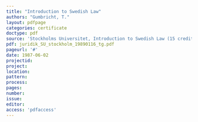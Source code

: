 ```yaml
---
title: "Introduction to Swedish Law"
authors: "Gumbricht, T."
layout: pdfpage
categories: certificate
doctype: pdf
source: 'Stockholms Universitet, Introduction to Swedish Law (15 credits)'
pdf: juridik_SU_stockholm_19890116_tg.pdf
pageurl: '#'
date: 1987-06-02
projectid:
project:
location:
pattern:
process:
pages:
number:
issue:
editor:
access: 'pdfaccess'
---
```

